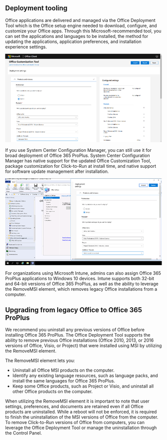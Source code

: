 ## Deployment tooling

Office applications are delivered and managed via the Office Deployment Tool which is the Office setup engine needed to download, configure, and customize your Office apps. Through this Microsoft-recommended tool, you can set the applications and languages to be installed, the method for updating the applications, application preferences, and installation experience settings.

![step-3-icon](../media/step-3-office-and-lob-app-delivery-media-7-50.png)

If you use System Center Configuration Manager, you can still use it for broad deployment of Office 365 ProPlus. System Center Configuration Manager has native support for the updated Office Customization Tool, package customization for Click-to-Run at install time, and native support for software update management after installation. 

![step-3-icon](../media/step-3-office-and-lob-app-delivery-media-6-50.png)

For organizations using Microsoft Intune, admins can also assign Office 365 ProPlus applications to Windows 10 devices. Intune supports both 32-bit and 64-bit versions of Office 365 ProPlus, as well as the ability to leverage the RemoveMSI element, which removes legacy Office installations from a computer.

## Upgrading from legacy Office to Office 365 ProPlus

We recommend you uninstall any previous versions of Office before installing Office 365 ProPlus. The Office Deployment Tool supports the ability to remove previous Office installations (Office 2010, 2013, or 2016 versions of Office, Visio, or Project) that were installed using MSI by utilizing the RemoveMSI element.

The RemoveMSI element lets you:

- Uninstall all Office MSI products on the computer.
- Identify any existing language resources, such as language packs, and install the same languages for Office 365 ProPlus.
- Keep some Office products, such as Project or Visio, and uninstall all other Office products on the computer.

When utilizing the RemoveMSI element it is important to note that user settings, preferences, and documents are retained even if all Office products are uninstalled. While a reboot will not be enforced, it is required to finish the uninstallation of the MSI versions of Office from the computer.  To remove Click-to-Run versions of Office from computers, you can leverage the Office Deployment Tool or manage the uninstallation through the Control Panel.
